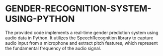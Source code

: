 # GENDER-RECOGNITION-SYSTEM-USING-PYTHON
The provided code implements a real-time gender prediction system using audio data in Python. It utilizes the SpeechRecognition library to capture audio input from a microphone and extract pitch features, which represent the fundamental frequency of the audio signal. 
